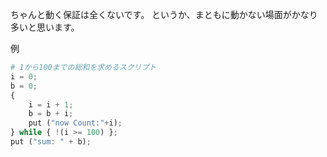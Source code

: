 ちゃんと動く保証は全くないです。
というか、まともに動かない場面がかなり多いと思います。

例
```py
# 1から100までの総和を求めるスクリプト
i = 0;
b = 0;
{   
    i = i + 1;
    b = b + i;
    put ("now Count:"+i);
} while { !(i >= 100) };
put ("sum: " + b);
```

